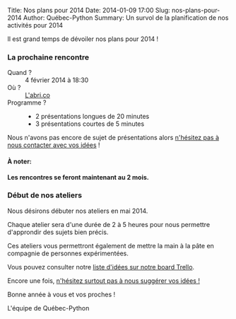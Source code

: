 Title: Nos plans pour 2014
Date: 2014-01-09 17:00
Slug: nos-plans-pour-2014
Author: Québec-Python
Summary: Un survol de la planification de nos activités pour 2014

Il est grand temps de dévoiler nos plans pour 2014 !

### La prochaine rencontre

<dl>
    <dt>
        Quand ?
    </dt>
    <dd>
        4 février 2014 à 18:30
    </dd>
    <dt>
        Où ?
    </dt>
    <dd>
        <a href="https://abri.co/">L'abri.co</a>
    </dd>
    <dt>Programme ?</dt>
    <dd>
        <ul class="disc">
            <li>2 présentations longues de 20 minutes</li>
            <li>3 présentations courtes de 5 minutes</li>
        </ul>
    </dd>
</dl>

Nous n'avons pas encore de sujet de présentations alors <a href="mailto:info@quebecpython.org">n'hésitez pas à nous contacter avec vos idées</a> !

#### À noter:

**Les rencontres se feront maintenant au 2 mois.**

### Début de nos ateliers

Nous désirons débuter nos ateliers en mai 2014.

Chaque atelier sera d'une durée de 2 à 5 heures pour nous permettre d'approndir des sujets bien précis.

Ces ateliers vous permettront également de mettre la main à la pâte en compagnie de personnes expérimentées.

Vous pouvez consulter notre <a href="https://trello.com/c/Lc0TTDng">liste d'idées sur notre board Trello</a>.

Encore une fois, <a href="mailto:info@quebecpython.org">n'hésitez surtout pas à nous suggérer vos idées !</a>

Bonne année à vous et vos proches !

L'équipe de Québec-Python
